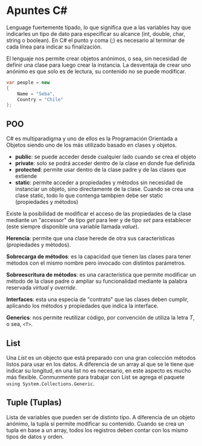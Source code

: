 # Apuntes C#

Lenguage fuertemente tipado, lo que significa que a las variables hay que indicarles un tipo de dato para especificar su alcance (int, double, char, string o boolean). En C# el punto y coma (;) es necesario al terminar de cada línea para indicar su finalización.

El lenguaje nos permite crear objetos anónimos, o sea, sin necesidad de definir una clase para luego crear la instancia. La desventaja de crear uno anónimo es que solo es de lectura, su contenido no se puede modificar. 

```c#
var people = new 
{
	Name = "Seba",
	Country = "Chile"
};
```

## POO

C# es multiparadigma y uno de ellos es la Programación Orientada a Objetos siendo uno de los más utilizado basado en clases y objetos.

- **public**: se puede acceder desde cualquier lado cuando se crea el objeto
- **private**: solo se podrá acceder dentro de la clase en donde fue definida
- **protected**: permite usar dentro de la clase padre y de las clases que extiende
- **static**: permite acceder a propiedades y métodos sin necesidad de instanciar un objeto, sino directamente de la clase. Cuando se crea una clase static, todo lo que contenga tambpien debe ser static (propiedades y métodos)

Existe la posibilidad de modificar el acceso de las propiedades de la clase mediante un "accessor" de tipo *get* para leer y de tipo *set* para establecer (este siempre disponible una variable llamada *value*).

**Herencia**: permite que una clase herede de otra sus características (propiedades y métodos).

**Sobrecarga de métodos**: es la capacidad que tienen las clases para tener métodos con el mismo nombre pero invocado con distintos parámetros.

**Sobreescritura de métodos**: es una característica que permite modificar un método de la clase padre o ampliar su funcionalidad mediante la palabra reservada *virtual* y *override*.

**Interfaces**: esta una especia de "contrato" que las clases deben cumplir, aplicando los métodos y propiedades que indica la interface.

**Generics**: nos permite reutilizar código, por convención de utiliza la letra *T*, o sea, `<T>`.

## List

Una *List* es un objecto que está preparado con una gran colección métodos listos para usar en los datos. A diferencia de un array al que se le tiene que indicar su longitud, en una list no es necesario, en este aspecto es mucho más flexible. Conmunmente para trabajar con List se agrega el paquete `using System.Collections.Generic`.

## Tuple (Tuplas)

Lista de variables que pueden ser de distinto tipo. A diferencia de un objeto anónimo, la tupla sí permite modificar su contenido. Cuando se crea un tupla en base a un array, todos los registros deben contar con los mismo tipos de datos y orden.